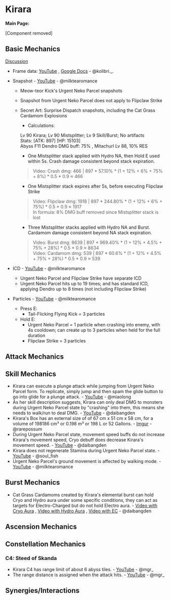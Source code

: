 # Kirara

**Main Page:**

[Component removed]

## Basic Mechanics

[Discussion](https://tickets.deeznuts.moe/transcripts/kirara-basic-mechanics)

* Frame data: [YouTube](https://youtu.be/FTQIt5OSSs4) , [Google Docs](https://docs.google.com/spreadsheets/d/1elfdm19X1n45ScqZ3UODi_aulOvGtxUycyLWZm5tyeU/edit?usp=sharing) - @kolibri._. 

* Snapshot - [YouTube](https://youtu.be/O2tMKDAtAoE) - @milktearomance
    * Meow-teor Kick's Urgent Neko Parcel snapshots  
    * Snapshot from Urgent Neko Parcel does not apply to Flipclaw Strike  
    * Secret Art: Surprise Dispatch snapshots, including the Cat Grass Cardamom Explosions  
        * Calculations:

        Lv 90 Kirara; Lv 90 Mistsplitter; Lv 9 Skill/Burst; No artifacts  
        Stats: [ATK: 897] [HP: 15103]  
        Abyss F11 Dendro DMG buff: 75% , Mitachurl Lv 88, 10% RES  
  
        * One Mistsplitter stack applied with Hydro NA, then Hold E used within 5s. Crash damage consistent beyond stack expiration.  
        > Video: Crash dmg: 466  |  897 \* 57.10% \* (1 + 12% + 6% + 75% + 8%) \* 0.5 \* 0.9 ≈ 466  
  
        * One Mistsplitter stack expires after 5s, before executing Flipclaw Strike  
        > Video: Flipclaw dmg: 1918  |  897 \* 244.80% \* (1 + 12% + 6% + 75%) \* 0.5 \* 0.9 ≈ 1917  
        > In formula: 8% DMG buff removed since Mistsplitter stack is lost  
  
        * Three Mistsplitter stacks applied with Hydro NA and Burst. Cardamom damage consistent beyond NA stack expiration.  
        > Video: Burst dmg: 8639  |  897 \* 969.40% \* (1 + 12% + 4.5% + 75% + 28%) \* 0.5 \* 0.9 ≈ 8634  
        > Video: Cardamom dmg: 539  |  897 \* 60.6% \* (1 + 12% + 4.5% + 75% + 28%) \* 0.5 \* 0.9 ≈ 539  

* ICD - [YouTube](https://youtu.be/TLsoWG_qcCc) - @milktearomance
    * Urgent Neko Parcel and Flipclaw Strike have separate ICD  
    * Urgent Neko Parcel hits up to 19 times; and has standard ICD, applying Dendro up to 8 times (not including Flipclaw Strike)

* Particles - [YouTube](https://youtu.be/79IYaTC3x0Y) - @milktearomance
    * Press E:  
        * Tail-Flicking Flying Kick = 3 particles   
    * Hold E:  
        * Urgent Neko Parcel = 1 particle when crashing into enemy, with 4s cooldown; can create up to 3 particles when held for the full duration  
        * Flipclaw Strike = 3 particles 

## Attack Mechanics

## Skill Mechanics

* Kirara can execute a plunge attack while jumping from Urgent Neko Parcel form. To replicate, simply jump and then spam the glide button to go into glide for a plunge attack. - [YouTube](https://youtu.be/B5Jryd1jWDo) - @miaolong
* As her skill description suggests, Kirara can only deal DMG to monsters during Urgent Neko Parcel state by "crashing" into them, this means she needs to walk/run to deal DMG. - [YouTube](https://youtu.be/OF23oXT9Szk) - @daibangden
* Kirara's Box has an external size of of 67 cm x 51 cm x 58 cm, for a volume of 198186 cm³ or 0.198 m³ or 198 L or 52 Gallons. - [Imgur](https://imgur.com/a/psh9JVu) - @rarepossum
* During Urgent Neko Parcel state, movement speed buffs do not increase Kirara's movement speed, Cryo debuff does decrease Kirara's movement speed. - [YouTube](https://youtu.be/k_uqu7hNucQ) - @daibangden
* Kirara does not regenerate Stamina during Urgent Neko Parcel state. - [YouTube](https://youtu.be/2Z1r9bcoLtw) - @soul_fish
* Urgent Neko Parcel's ground movement is affected by walking mode. - [YouTube](https://youtu.be/s6ECpNGoQpM) - @milktearomance
 
  

## Burst Mechanics

* Cat Grass Cardamoms created by Kirara's elemental burst can hold Cryo and Hydro aura under some specific conditions, they can act as targets for Electro-Charged but do not hold Electro aura. - [Video with Cryo Aura](https://youtu.be/Bky422qsJ3g) , [Video with Hydro Aura](https://youtu.be/ekGccL4B8IQ) , [Video with EC](https://youtu.be/qtWBUIfdF6s) - @daibangden 

## Ascension Mechanics

## Constellation Mechanics

### C4: Steed of Skanda

* Kirara C4 has range limit of about 6 abyss tiles. - [YouTube](https://youtu.be/-mRFS8VIJuk) - @mgr_ 
* The range distance is assigned when the attack hits. - [YouTube](https://youtu.be/-hONmjNq8GM) - @mgr_ 

## Synergies/Interactions